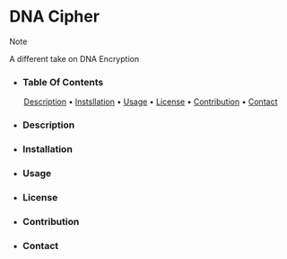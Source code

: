 # DNA Cipher
 > [!NOTE]
 > A different take on DNA Encryption 

 - ### Table Of Contents
<p align="center">
  <a href="#Description">Description</a> •
  <a href="Installation">Instsllation</a> • 
 <a
 href="#Usage">Usage</a> •
  <a href="#License">License</a> •
  <a href="#Contribution">Contribution</a> •
<a href="Contact">Contact</a>
</p>


 - ### Description

 - ### Installation 

 - ### Usage

 - ### License

 - ### Contribution

 - ### Contact
